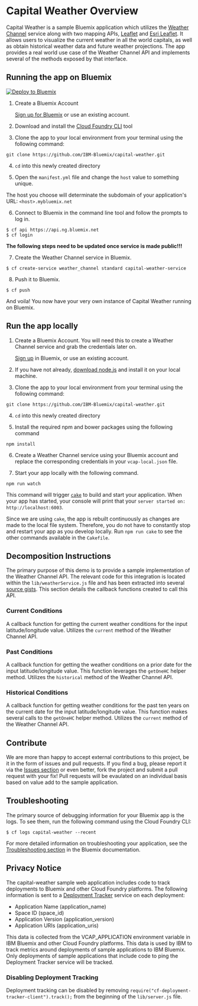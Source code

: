 # Capital Weather Overview

Capital Weather is a sample Bluemix application which utilizes the [Weather Channel][weather_api_url] service along with two mapping APIs, [Leaflet][leaflet_url] and [Esri Leaflet][esri_leaflet_url]. It allows users to visualize the current weather in all the world capitals, as well as obtain historical weather data and future weather projections. The app provides a real world use case of the Weather Channel API and implements several of the methods exposed by that interface.

## Running the app on Bluemix
[![Deploy to Bluemix](https://bluemix.net/deploy/button.png)](https://bluemix.net/deploy)

1. Create a Bluemix Account

    [Sign up for Bluemix][bluemix_signup_url] or use an existing account.

2. Download and install the [Cloud Foundry CLI][cloud_foundry_url] tool

3. Clone the app to your local environment from your terminal using the following command:

  ```
  git clone https://github.com/IBM-Bluemix/capital-weather.git
  ```

4. `cd` into this newly created directory

5. Open the `manifest.yml` file and change the `host` value to something unique.

  The host you choose will determinate the subdomain of your application's URL:  `<host>.mybluemix.net`

6. Connect to Bluemix in the command line tool and follow the prompts to log in.

  ```
  $ cf api https://api.ng.bluemix.net
  $ cf login
  ```

**The following steps need to be updated once service is made public!!!**

7. Create the Weather Channel service in Bluemix.

  ```
  $ cf create-service weather_channel standard capital-weather-service
  ```

8. Push it to Bluemix.

  ```
  $ cf push
  ```

And voila! You now have your very own instance of Capital Weather running on Bluemix.

## Run the app locally
1. Create a Bluemix Account. You will need this to create a Weather Channel service and grab the credentials later on.

    [Sign up][bluemix_signup_url] in Bluemix, or use an existing account.

2. If you have not already, [download node.js][download_node_url] and install it on your local machine.

3. Clone the app to your local environment from your terminal using the following command:

  ```
  git clone https://github.com/IBM-Bluemix/capital-weather.git
  ```

4. `cd` into this newly created directory

5. Install the required npm and bower packages using the following command

  ```
  npm install
  ```

6. Create a Weather Channel service using your Bluemix account and replace the corresponding credentials in your `vcap-local.json` file.

7. Start your app locally with the following command.

  ```
  npm run watch
  ```

This command will trigger [`cake`][cake_url] to build and start your application. When your app has started, your console will print that your `server started on: http://localhost:6003`.

Since we are using `cake`, the app is rebuilt continuously as changes are made to the local file system. Therefore, you do not have to constantly stop and restart your app as you develop locally. Run `npm run cake` to see the other commands available in the `Cakefile`.

## Decomposition Instructions
The primary purpose of this demo is to provide a sample implementation of the Weather Channel API. The relevant code for this integration is located within the `lib/weatherService.js` file and has been extracted into several [source gists][gist_url]. This section details the callback functions created to call this API.

### Current Conditions

A callback function for getting the current weather conditions for the input latitude/longitude value. Utilizes the `current` method of the Weather Channel API.

### Past Conditions

A callback function for getting the weather conditions on a prior date for the input latitude/longitude value. This function leverages the `getOneHC` helper method. Utilizes the `historical` method of the Weather Channel API.

### Historical Conditions

A callback function for getting weather conditions for the past ten years on the current date for the input latitude/longitude value. This function makes several calls to the `getOneHC` helper method. Utilizes the `current` method of the Weather Channel API.

## Contribute
We are more than happy to accept external contributions to this project, be it in the form of issues and pull requests. If you find a bug, please report it via the [Issues section][issues_url] or even better, fork the project and submit a pull request with your fix! Pull requests will be evaulated on an individual basis based on value add to the sample application.

## Troubleshooting

The primary source of debugging information for your Bluemix app is the logs. To see them, run the following command using the Cloud Foundry CLI:

  ```
  $ cf logs capital-weather --recent
  ```
For more detailed information on troubleshooting your application, see the [Troubleshooting section](https://www.ng.bluemix.net/docs/troubleshoot/tr.html) in the Bluemix documentation.

## Privacy Notice
The capital-weather sample web application includes code to track deployments to Bluemix and other Cloud Foundry platforms. The following information is sent to a [Deployment Tracker](https://github.com/cloudant-labs/deployment-tracker) service on each deployment:

* Application Name (application_name)
* Space ID (space_id)
* Application Version (application_version)
* Application URIs (application_uris)

This data is collected from the VCAP_APPLICATION environment variable in IBM Bluemix and other Cloud Foundry platforms. This data is used by IBM to track metrics around deployments of sample applications to IBM Bluemix. Only deployments of sample applications that include code to ping the Deployment Tracker service will be tracked.

### Disabling Deployment Tracking

Deployment tracking can be disabled by removing `require("cf-deployment-tracker-client").track();` from the beginning of the `lib/server.js` file.

[weather_api_url]: http://www.wunderground.com/weather/api/
[leaflet_url]: http://leafletjs.com/
[esri_leaflet_url]: http://esri.github.io/esri-leaflet/
[bluemix_signup_url]: https://ibm.biz/capital-weather-signup
[cloud_foundry_url]: https://github.com/cloudfoundry/cli
[download_node_url]: https://nodejs.org/download/
[cake_url]: http://coffeescript.org/#cake
[gist_url]: https://gist.github.com/JakePeyser/5c50c5d06106d54eb058
[issues_url]: https://github.com/IBM-Bluemix/capital-weather/issues